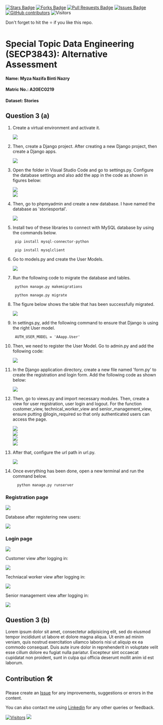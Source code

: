 <a href="https://github.com/drshahizan/SECP3843/stargazers"><img src="https://img.shields.io/github/stars/drshahizan/SECP3843" alt="Stars Badge"/></a>
<a href="https://github.com/drshahizan/SECP3843/network/members"><img src="https://img.shields.io/github/forks/drshahizan/SECP3843" alt="Forks Badge"/></a>
<a href="https://github.com/drshahizan/SECP3843/pulls"><img src="https://img.shields.io/github/issues-pr/drshahizan/SECP3843" alt="Pull Requests Badge"/></a>
<a href="https://github.com/drshahizan/SECP3843/issues"><img src="https://img.shields.io/github/issues/drshahizan/SECP3843" alt="Issues Badge"/></a>
<a href="https://github.com/drshahizan/SECP3843/graphs/contributors"><img alt="GitHub contributors" src="https://img.shields.io/github/contributors/drshahizan/SECP3843?color=2b9348"></a>
![Visitors](https://api.visitorbadge.io/api/visitors?path=https%3A%2F%2Fgithub.com%2Fdrshahizan%2FSECP3843&labelColor=%23d9e3f0&countColor=%23697689&style=flat)

Don't forget to hit the :star: if you like this repo.

# Special Topic Data Engineering (SECP3843): Alternative Assessment

#### Name: Myza Nazifa Binti Nazry
#### Matric No.: A20EC0219
#### Dataset: Stories

## Question 3 (a)

1. Create a virtual environment and activate it.
   
      <div><img src="https://github.com/drshahizan/SECP3843/blob/main/submission/myzanazifah/question3/files/images/q3(1).png" /></div>
2.  Then, create a Django project. After creating a new Django project, then create a Django apps.
      
      <div><img src="https://github.com/drshahizan/SECP3843/blob/main/submission/myzanazifah/question3/files/images/q3(2).png" /></div>
4. Open the folder in Visual Studio Code and go to settings.py. Configure the database settings and also add the app in the code as shown in figures below:
   
      <div><img src="https://github.com/drshahizan/SECP3843/blob/main/submission/myzanazifah/question3/files/images/q3(3).png" /></div>
      
      <div><img src="https://github.com/drshahizan/SECP3843/blob/main/submission/myzanazifah/question3/files/images/q3(4).png" /></div>
5. Then, go to phpmyadmin and create a new database. I have named the database as 'storiesportal'.
   
      <div><img src="https://github.com/drshahizan/SECP3843/blob/main/submission/myzanazifah/question3/files/images/q3(5).png" /></div>
6.  Install two of these libraries to connect with MySQL database by using the commands below.
   
     ```
      pip install mysql-connector-python
      
      pip install mysqlclient
      ```
7.  Go to models.py and create the User Models. 
   
      <div><img src="https://github.com/drshahizan/SECP3843/blob/main/submission/myzanazifah/question3/files/images/q3(6).png" /></div>
8.  Run the following code to migrate the database and tables.
      
     ```
      python manage.py makemigrations
      
      python manage.py migrate
      ```
9.  The figure below shows the table that has been successfully migrated.
    
      <div><img src="https://github.com/drshahizan/SECP3843/blob/main/submission/myzanazifah/question3/files/images/q3(7).png" /></div>
10.  In settings.py, add the following command to ensure that Django is using the right User model.
     
     ```
      AUTH_USER_MODEL = 'AAapp.User'
      ```
11.  Then, we need to register the User Model. Go to admin.py and add the following code:    

     <div><img src="https://github.com/drshahizan/SECP3843/blob/main/submission/myzanazifah/question3/files/images/q3(8).png" /></div>
12.  In the Django application directory, create a new file named 'form.py' to create the registration and login form. Add the following code as shown below:

     <div><img src="https://github.com/drshahizan/SECP3843/blob/main/submission/myzanazifah/question3/files/images/q3(9).png" /></div>
13. Then, go to views.py and import necessary modules. Then, create a view for user registration, user login and logout. For the function customer_view, technical_worker_view and senior_management_view, ensure putting @login_required so that only authenticated users can access the page.

    <div><img src="https://github.com/drshahizan/SECP3843/blob/main/submission/myzanazifah/question3/files/images/q3(10).png" /></div>
    
     <div><img src="https://github.com/drshahizan/SECP3843/blob/main/submission/myzanazifah/question3/files/images/q3(11).png" /></div>
     
     <div><img src="https://github.com/drshahizan/SECP3843/blob/main/submission/myzanazifah/question3/files/images/q3(12).png" /></div>
     
     <div><img src="https://github.com/drshahizan/SECP3843/blob/main/submission/myzanazifah/question3/files/images/q3(13).png" /></div>
14. After that, configure the url path in url.py.

    <div><img src="https://github.com/drshahizan/SECP3843/blob/main/submission/myzanazifah/question3/files/images/q3(14).png" /></div>
15. Once everything has been done, open a new terminal and run the command below.    

    ```
      python manage.py runserver
      ```

### Registration page

   <div><img src="https://github.com/drshahizan/SECP3843/blob/main/submission/myzanazifah/question3/files/images/q3(15).png" /></div>


   Database after registering new users:
   
   <div><img src="https://github.com/drshahizan/SECP3843/blob/main/submission/myzanazifah/question3/files/images/q3(16).png" /></div>

### Login page

   <div><img src="https://github.com/drshahizan/SECP3843/blob/main/submission/myzanazifah/question3/files/images/q3(17).png" /></div>


   Customer view after logging in:
   
   <div><img src="https://github.com/drshahizan/SECP3843/blob/main/submission/myzanazifah/question3/files/images/q3(18).png" /></div>

   Techniacal worker view after logging in:
   
   <div><img src="https://github.com/drshahizan/SECP3843/blob/main/submission/myzanazifah/question3/files/images/q3(19).png" /></div>

   Senior management view after logging in:
   
   <div><img src="https://github.com/drshahizan/SECP3843/blob/main/submission/myzanazifah/question3/files/images/q3(20).png" /></div>
     

## Question 3 (b)
Lorem ipsum dolor sit amet, consectetur adipisicing elit, sed do eiusmod tempor incididunt ut labore et dolore magna aliqua. Ut enim ad minim veniam, quis nostrud exercitation ullamco laboris nisi ut aliquip ex ea commodo consequat. Duis aute irure dolor in reprehenderit in voluptate velit esse cillum dolore eu fugiat nulla pariatur. Excepteur sint occaecat cupidatat non proident, sunt in culpa qui officia deserunt mollit anim id est laborum.

## Contribution 🛠️
Please create an [Issue](https://github.com/drshahizan/special-topic-data-engineering/issues) for any improvements, suggestions or errors in the content.

You can also contact me using [Linkedin](https://www.linkedin.com/in/drshahizan/) for any other queries or feedback.

[![Visitors](https://api.visitorbadge.io/api/visitors?path=https%3A%2F%2Fgithub.com%2Fdrshahizan&labelColor=%23697689&countColor=%23555555&style=plastic)](https://visitorbadge.io/status?path=https%3A%2F%2Fgithub.com%2Fdrshahizan)
![](https://hit.yhype.me/github/profile?user_id=81284918)



